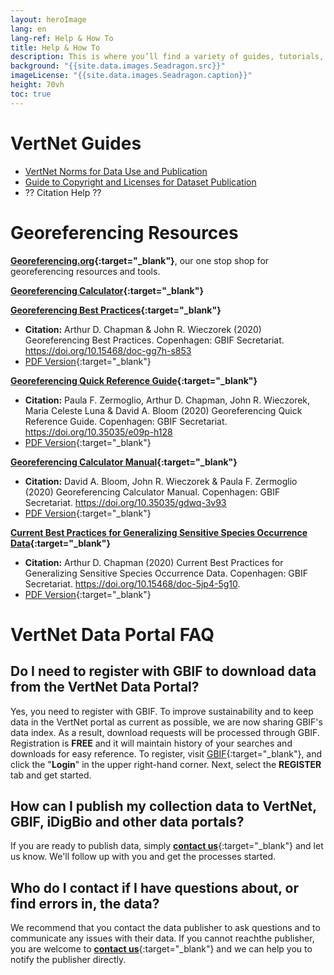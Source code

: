 ```yaml
--- 
layout: heroImage
lang: en
lang-ref: Help & How To
title: Help & How To
description: This is where you’ll find a variety of guides, tutorials, and FAQs for publishing data and using the [VertNet Portal](https://hp-vertnet-plus.gbif-staging.org/data/). Don’t forget to check Training Workshops and Publications & Videos for other descriptive and educational materials. We haven't forgotten about developers either. If all else fails, contact us with your questions.
background: "{{site.data.images.Seadragon.src}}"
imageLicense: "{{site.data.images.Seadragon.caption}}"
height: 70vh
toc: true
---
```


# VertNet Guides
* [VertNet Norms for Data Use and Publication](https://hp-vertnet-plus.gbif-staging.org/resources/norms/)
* [Guide to Copyright and Licenses for Dataset Publication](https://hp-vertnet-plus.gbif-staging.org/resources/datalicensingguide/)
* ?? Citation Help ??

# Georeferencing Resources
**[Georeferencing.org](https://georeferencing.org/){:target="_blank"}**, our one stop shop for georeferencing resources and tools.

**[Georeferencing Calculator](https://georeferencing.org/georefcalculator/gc.html){:target="_blank"}**

**[Georeferencing Best Practices](https://docs.gbif.org/georeferencing-best-practices/1.0/en/){:target="_blank"}**
  - **Citation:** Arthur D. Chapman & John R. Wieczorek (2020) Georeferencing Best Practices. Copenhagen: GBIF Secretariat. https://doi.org/10.15468/doc-gg7h-s853
  - [PDF Version](https://docs.gbif.org/georeferencing-best-practices/1.0/en/georeferencing-best-practices.en.pdf){:target="_blank"}

**[Georeferencing Quick Reference Guide](https://docs.gbif.org/georeferencing-quick-reference-guide/1.0/en/){:target="_blank"}**
  - **Citation:** Paula F. Zermoglio, Arthur D. Chapman, John R. Wieczorek, Maria Celeste Luna & David A. Bloom (2020) Georeferencing Quick Reference Guide. Copenhagen: GBIF Secretariat. https://doi.org/10.35035/e09p-h128
  - [PDF Version](https://docs.gbif.org/georeferencing-quick-reference-guide/1.0/en/georeferencing-quick-reference-guide.en.pdf){:target="_blank"}

**[Georeferencing Calculator Manual](https://docs.gbif.org/georeferencing-calculator-manual/1.0/en/){:target="_blank"}**
  - **Citation:** David A. Bloom, John R. Wieczorek & Paula F. Zermoglio (2020) Georeferencing Calculator Manual. Copenhagen: GBIF Secretariat. https://doi.org/10.35035/gdwq-3v93
  - [PDF Version](https://docs.gbif.org/georeferencing-calculator-manual/1.0/en/georeferencing-calculator-manual.en.pdf){:target="_blank"}

**[Current Best Practices for Generalizing Sensitive Species Occurrence Data](https://docs.gbif.org/sensitive-species-best-practices/master/en/){:target="_blank"}**
  - **Citation:** Arthur D. Chapman (2020) Current Best Practices for Generalizing Sensitive Species Occurrence Data. Copenhagen: GBIF Secretariat. https://doi.org/10.15468/doc-5jp4-5g10.
  - [PDF Version](https://docs.gbif.org/sensitive-species-best-practices/master/en/current-best-practices-for-generalizing-sensitive-species-occurrence-data.en.pdf){:target="_blank"}


# VertNet Data Portal FAQ
## Do I need to register with GBIF to download data from the VertNet Data Portal?
Yes, you need to register with GBIF. To improve sustainability and to keep data in the VertNet portal as current as possible, we are now sharing GBIF's data index. As a result, download requests will be processed through GBIF. Registration is **FREE** and it will maintain history of your searches and downloads for easy reference.
To register, visit [GBIF](https://www.gbif.org/){:target="_blank"}, and click the "**Login**" in the upper right-hand corner. Next, select the **REGISTER** tab and get started.

## How can I publish my collection data to VertNet, GBIF, iDigBio and other data portals?
If you are ready to publish data, simply [**contact us**](https://forms.gle/yCXVSCH8Y3HAMerR7){:target="_blank"} and let us know. We'll follow up with you and get the processes started.

## Who do I contact if I have questions about, or find errors in, the data?
We recommend that you contact the data publisher to ask questions and to communicate any issues with their data. If you cannot reachthe publisher, you are welcome to [**contact us**](https://forms.gle/yCXVSCH8Y3HAMerR7){:target="_blank"} and we can help you to notify the publisher directly.
